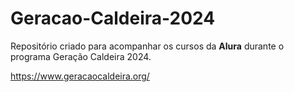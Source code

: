 # Geracao-Caldeira-2024

Repositório criado para acompanhar os cursos da <strong>Alura</strong> durante o programa Geração Caldeira 2024.

https://www.geracaocaldeira.org/
